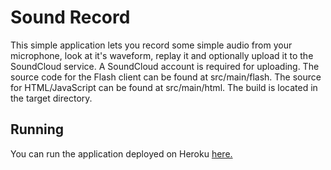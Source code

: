 # Sound Record #
This simple application lets you record some simple audio from your microphone, look at it's waveform, replay it and optionally upload it to the SoundCloud service. A SoundCloud account is required for uploading. The source code for the Flash client can be found at src/main/flash. The source for HTML/JavaScript can be found at src/main/html. The build is located in the target directory.

## Running ##
You can run the application deployed on Heroku [here.](http://soundrecord.herokuapp.com/)